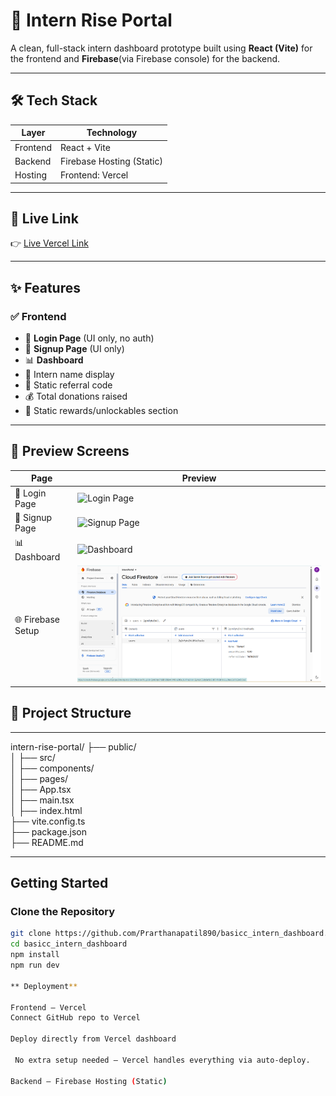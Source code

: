# 🚀 Intern Rise Portal

A clean, full-stack intern dashboard prototype built using **React (Vite)** for the frontend and **Firebase**(via Firebase console) for the backend.  


---

## 🛠 Tech Stack

| Layer     | Technology               |
|-----------|--------------------------|
| Frontend  | React + Vite             |
| Backend   | Firebase Hosting (Static)|
| Hosting   | Frontend: Vercel         |

---

## 🔗 Live Link

👉 [Live Vercel Link](https://basicc-intern-dashboard.vercel.app/)

---

## ✨ Features

### ✅ Frontend
- 🔐 **Login Page** (UI only, no auth)
- 📝 **Signup Page** (UI only)
- 📊 **Dashboard**
- 👤 Intern name display
- 🧾 Static referral code 
- 💰 Total donations raised 
- 🎁 Static rewards/unlockables section

---

## 📸 Preview Screens

| Page              | Preview                           |
|-------------------|------------------------------------|
| 🔐 Login Page     | ![Login Page](login.png)           |
| 📝 Signup Page    | ![Signup Page](signup.png)         |
| 📊 Dashboard      | ![Dashboard](dashboard.png)        |
| 🌐 Firebase Setup | ![Firebase Setup](backend.png)     |


## 📁 Project Structure
---

intern-rise-portal/
├── public/                 
│
├── src/                    
│   ├── components/          
│   ├── pages/              
│   ├── App.tsx             
│   ├── main.tsx        
│
├── index.html           
├── vite.config.ts       
├── package.json             
├── README.md           
        



---

##  Getting Started

###  Clone the Repository
```bash
git clone https://github.com/Prarthanapatil890/basicc_intern_dashboard.git
cd basicc_intern_dashboard
npm install
npm run dev

** Deployment**

Frontend – Vercel
Connect GitHub repo to Vercel

Deploy directly from Vercel dashboard

 No extra setup needed — Vercel handles everything via auto-deploy.

Backend – Firebase Hosting (Static)
